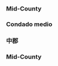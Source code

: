 <style>
.h3{
    margin-top:2rem;
}
</style>
<RenderIf language="en,tl">

### Mid-County

</RenderIf>
<RenderIf language="es">
 
### Condado medio

</RenderIf>
<RenderIf language="zh">

### 中郡

</RenderIf>
<RenderIf language="vi">

### Mid-County

</RenderIf>
